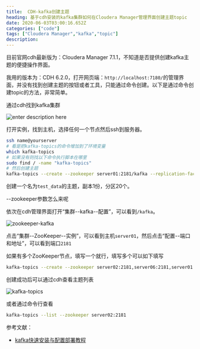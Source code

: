 ```yaml
---
title:  CDH-kafka创建主题
heading: 基于cdh安装的kafka集群如何在Cloudera Manager管理界面创建主题topic
date: 2020-06-03T03:00:16.652Z
categories: ["code"]
tags: ["Cloudera Manager","kafka","topic"]
description: 
---
```


目前官网cdh最新版为：Cloudera Manager 7.1.1，不知道是否提供创建kafka主题的便捷操作界面。

我用的版本为：CDH 6.2.0，打开网页端：`http://localhost:7180/`的管理界面，并没有找到创建主题的按钮或者工具，只能通过命令创建。以下是通过命令创建topic的方法，非常简单。

通过cdh找到kafka集群

![enter description here](https://gitee.com/smile365/blogimg/raw/master/sxy91/1591154106521.png)

打开实例，找到主机，选择任何一个节点然后ssh到服务器。
```bash
ssh name@yourserver
# 看是把kafka-topics的命令增加到了环境变量
which kafka-topics
# 如果没有则找以下命令执行脚本在哪里
sudo find / -name "kafka-topics"
# 然后创建主题
kafka-topics --create --zookeeper server01:2181/kafka --replication-factor 1 --partitions 20 --topic test_data  
```

创建一个名为`test_data`的主题，副本1份，分区20个。

--zookeeper参数怎么来呢

依次在cdh管理界面打开“集群--kafka--配置”，可以看到`/kafka`。

![zookeeper-kafka](https://gitee.com/smile365/blogimg/raw/master/sxy91/1591154539132.png)

点击“集群--ZooKeeper--实例”，可以看到主机`server01`，然后点击“配置--端口和地址”，可以看到端口`2181`

如果有多个ZooKeeper节点，填写一个就行，填写多个可以如下填写
```bash
kafka-topics --create --zookeeper server02:2181,server06:2181,server01:2181/kafka --replication-factor 1 --partitions 20 --topic test_data 
```

创建成功后可以通过cdh查看主题列表

![kafka-topics](https://gitee.com/smile365/blogimg/raw/master/sxy91/1591162014832.png)

或者通过命令行查看
```bash
kafka-topics --list --zookeeper server02:2181
```

参考文献：
- [kafka快速安装与配置部署教程](https://www.sxy91.com/posts/kafka/)